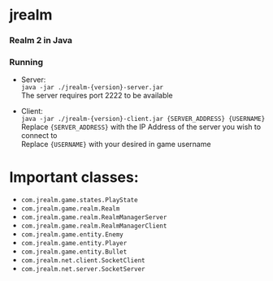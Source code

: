 # jrealm
### Realm 2 in Java
### Running
* Server: <br />
`java -jar ./jrealm-{version}-server.jar` <br />
The server requires port 2222 to be available

* Client: <br />
`java -jar ./jrealm-{version}-client.jar {SERVER_ADDRESS} {USERNAME}` <br />
Replace `{SERVER_ADDRESS}` with the IP Address of the server you wish to connect to <br />
Replace `{USERNAME}` with your desired in game username

# Important classes:

* `com.jrealm.game.states.PlayState`
* `com.jrealm.game.realm.Realm`
* `com.jrealm.game.realm.RealmManagerServer`
* `com.jrealm.game.realm.RealmManagerClient`
* `com.jrealm.game.entity.Enemy`
* `com.jrealm.game.entity.Player`
* `com.jrealm.game.entity.Bullet`
* `com.jrealm.net.client.SocketClient`
* `com.jrealm.net.server.SocketServer`
